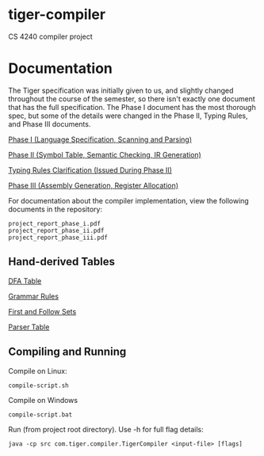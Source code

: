 # tiger-compiler
CS 4240 compiler project

# Documentation

The Tiger specification was initially given to us, and slightly changed throughout the course of the semester, so there isn't exactly one document that has the full specification. The Phase I document has the most thorough spec, but some of the details were changed in the Phase II, Typing Rules, and Phase III documents.

[Phase I (Language Specification, Scanning and Parsing)](http://alsmith.net/pdf/tiger-phase-i.pdf)

[Phase II (Symbol Table, Semantic Checking, IR Generation)](http://alsmith.net/pdf/tiger-phase-ii.pdf)

[Typing Rules Clarification (Issued During Phase II)](http://alsmith.net/pdf/tiger-typing-rules.pdf)

[Phase III (Assembly Generation, Register Allocation)](http://alsmith.net/pdf/tiger-phase-iii.pdf)

For documentation about the compiler implementation, view the following documents in the repository:
```
project_report_phase_i.pdf
project_report_phase_ii.pdf
project_report_phase_iii.pdf
```

## Hand-derived Tables

[DFA Table](https://docs.google.com/spreadsheets/d/1_1D4ODh1WIlEXVkq5lhb7fC2aj66BK4ejKXNWZQB8xo/edit?usp=sharing)

[Grammar Rules](https://docs.google.com/spreadsheets/d/1KAeba85UlM8cFErXpPCkI5ty_hcIva2GTGMIoFKv2Rc/edit?usp=sharing)

[First and Follow Sets](https://docs.google.com/spreadsheets/d/15z6mtT_9bQShhIu-pm_m6SGcUGD_5zS5EWDb4Ei8_34/edit?usp=sharing)

[Parser Table](https://docs.google.com/spreadsheets/d/1czimxFHXP-aTycIUk5kBjHONp5uYEVy04Gn_wQKKT6w/edit?usp=sharing)

## Compiling and Running

Compile on Linux:

```
compile-script.sh
```

Compile on Windows

```
compile-script.bat
```

Run (from project root directory). Use -h for full flag details:

```
java -cp src com.tiger.compiler.TigerCompiler <input-file> [flags]
```